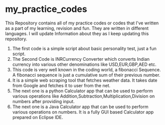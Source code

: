 # my_practice_codes
This Repository contains all of my practice codes or codes that I've written as a part of my learning, revision and fun. They are written in different languages. I will update Information about they as I keep updating this repository. 
1. The first code is a simple script about basic personality test, just a fun script.
2. The Second Code is INRCurrency Converter which converts Indian currency into various other denominations like USD,EUR,GBP,AED etc.
3. This code is very well known in the coding world, a fibonacci Sequence. A fibonacci sequence is just a cumulative sum of their previous number.
4. It is a simple web scraping tool that fetches weather data. It takes date from Google and fetches it to user from the net.
5. The next one is a python Calculator app that can be used to perform various operations like Addition,Subtraction,Multiplication,Division on numbers after providing input.
6. The next one is a  Java Calculator app that can be used to perform various operations on numbers. It is a fully GUI based Calculator app prepared on Eclipse IDE.

